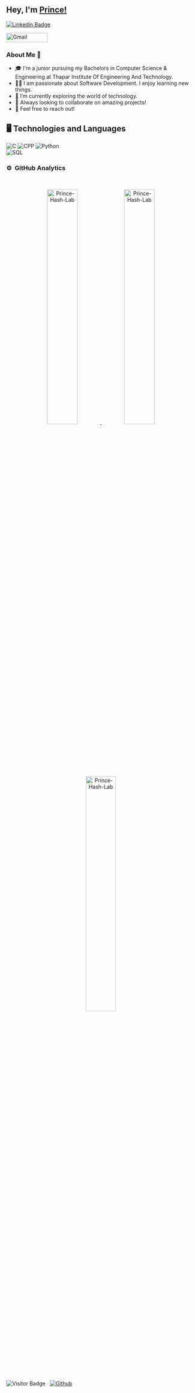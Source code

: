 ## Hey, I'm [Prince!](https://prince-hash-lab.github.io)

[![Linkedin Badge](https://img.shields.io/badge/-vaishantmakan-blue?style=plastic-square&logo=Linkedin&logoColor=white&link=https://www.linkedin.com/in/prince-887490196/)](https://www.linkedin.com/in/prince-887490196/)

<a href="mailto:dynamicprincesaini@gmail.com"><img alt="Gmail" src="https://img.shields.io/badge/Gmail-D14836?style=for-the-badge&logo=gmail&logoColor=white" height="25" width="110" /></a>

### About Me 🚀
- 🎓 I'm a junior pursuing my Bachelors in Computer Science & Engineering at Thapar Institute Of Engineering And Technology.
- 👨‍💻 I am passionate about Software Development. I enjoy learning new things.
- 🌱 I’m currently exploring the world of technology.
- 👯 Always looking to collaborate on amazing projects!
- 💬 Feel free to reach out!

## 🖥 Technologies and Languages

![C](https://img.shields.io/badge/-C-black?style=plastic&logo=C)
![CPP](https://img.shields.io/badge/-C++-black?style=plastic&logo=C)
![Python](https://img.shields.io/badge/-Python-black?style=plastic&logo=Python)\
![SQL](https://img.shields.io/badge/SQL-Database-orange)

<!-- ![Github Stats](https://github-readme-stats.vercel.app/api?username=VaishantMakan&theme=dark&count_private=true&show_icons=true&include_all_commits=true)
![Top Langs](https://github-readme-stats.vercel.app/api/top-langs/?username=VaishantMakan&theme=dark&hide=TeX&layout=compact)
-->

### ⚙️ &nbsp;GitHub Analytics
<br>
<a href="https://github.com/Prince-Hash-Lab">
<p align="center">
<img src="https://github-readme-stats.vercel.app/api?usernamePrince-Hash-Lab&show_icons=true&theme=dark" alt="Prince-Hash-Lab" style="width:40%;"/>
<img src="https://github-readme-streak-stats.herokuapp.com/?user=Prince-Hash-Lab&layout=compact&theme=dark" alt="Prince-Hash-Lab" style="width:40%;"/>
<img src="https://github-readme-stats.vercel.app/api/top-langs/?username=Prince-Hash-Lab&theme=dark&hide=TeX&layout=compact" alt="Prince-Hash-Lab" style="width:40%;"/>
</p>
</a>
<br>

![Visitor Badge](https://visitor-badge.laobi.icu/badge?page_id=Prince-Hash-Lab) &nbsp; [![Github](https://img.shields.io/github/followers/Prince-Hash-Lab?label=Follow&style=social)](https://github.com/Prince-Hash-Lab)

<!--
**Prince-Hash-Lab/Prince-Hash-Lab** is a ✨ _special_ ✨ repository because its `README.md` (this file) appears on your GitHub profile.

Here are some ideas to get you started:

- 🔭 I’m currently working on ...
- 🌱 I’m currently learning ...
- 👯 I’m looking to collaborate on ...
- 🤔 I’m looking for help with ...
- 💬 Ask me about ...
- 📫 How to reach me: ...
- 😄 Pronouns: ...
- ⚡ Fun fact: ...
-->
